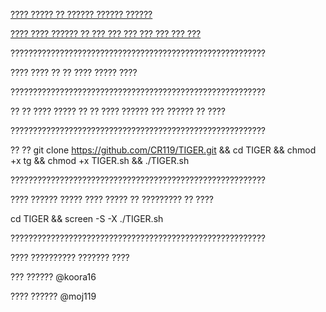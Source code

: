 [???? ????? ?? ?????? ?????? ??????](https://telegram.me/moj119 )

[???? ???? ?????? ?? ??? ??? ??? ??? ??? ??? ???](https://telegram.me/koora16 )

?????????????????????????????????????????????????????????

???? ???? ?? ?? ???? ????? ????

?????????????????????????????????????????????????????????

?? ?? ???? ????? ?? ?? ???? ?????? ??? ?????? ?? ????

?????????????????????????????????????????????????????????

?? ?? git clone https://github.com/CR119/TIGER.git && cd TIGER && chmod +x tg && chmod +x TIGER.sh && ./TIGER.sh

?????????????????????????????????????????????????????????

???? ?????? ????? ???? ????? ?? ????????? ?? ???? 

cd TIGER && screen -S -X ./TIGER.sh

?????????????????????????????????????????????????????????

???? ?????????? ??????? ????

??? ?????? @koora16

???? ?????? @moj119

 

 

 

